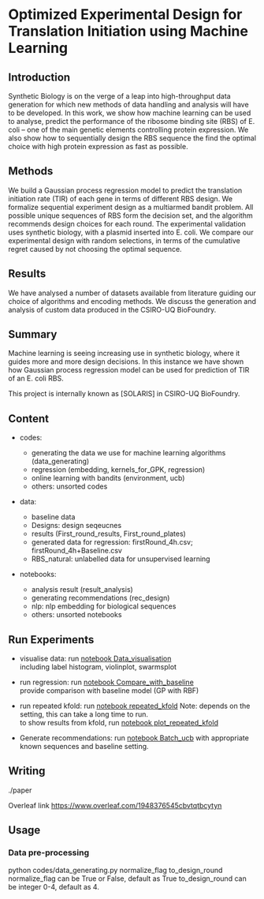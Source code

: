 # Optimized Experimental Design for Translation Initiation using Machine Learning

## Introduction

Synthetic Biology is on the verge of a leap into high-throughput data generation for which new methods of data handling and analysis will have to be developed. In this work, we show how machine learning can be used to analyse, predict the performance of the ribosome binding site (RBS) of E. coli – one of the main genetic elements controlling protein expression. We also show how to sequentially design the RBS sequence the find the optimal choice with high protein expression as fast as possible.  

## Methods

We build a Gaussian process regression model to predict the translation initiation rate (TIR) of each gene in terms of different RBS design. We formalize sequential experiment design as a multiarmed bandit problem.  All possible unique sequences of RBS form the decision set, and the algorithm recommends design choices for each round. The experimental validation uses synthetic biology, with a plasmid inserted into E. coli. We compare our experimental design with random selections, in terms of the cumulative regret caused by not choosing the optimal sequence.

## Results

We have analysed a number of datasets available from literature guiding our choice of algorithms and encoding methods. We discuss the generation and analysis of custom data produced in the CSIRO-UQ BioFoundry.

## Summary

Machine learning is seeing increasing use in synthetic biology, where it guides more and more design decisions. In this instance we have shown how Gaussian process regression model can be used for prediction of TIR of an E. coli RBS.

This project is internally known as [SOLARIS] in CSIRO-UQ BioFoundry.

## Content

- codes: 
  * generating the data we use for machine learning algorithms (data_generating)  
  * regression (embedding, kernels_for_GPK, regression)  
  * online learning with bandits (environment, ucb)
  * others: unsorted codes

- data: 
  * baseline data 
  * Designs: design seqeucnes
  * results (First_round_results, First_round_plates)
  * generated data for regression: firstRound_4h.csv; firstRound_4h+Baseline.csv
  * RBS_natural: unlabelled data for unsupervised learning

- notebooks:
  * analysis result (result_analysis)
  * generating recommendations (rec_design)
  * nlp: nlp embedding for biological sequences
  * others: unsorted notebooks

## Run Experiments

- visualise data: run [notebook Data_visualisation](https://github.com/mholowko/SynbioML/blob/master/notebooks/result_analysis/Data_visualisation.ipynb)  
  including label histogram, violinplot, swarmsplot

- run regression: run [notebook Compare_with_baseline](https://github.com/mholowko/SynbioML/blob/master/notebooks/result_analysis/Compare_with_baseline.ipynb)  
  provide comparison with baseline model (GP with RBF)

- run repeated kfold: run [notebook repeated_kfold](https://github.com/mholowko/SynbioML/blob/master/notebooks/result_analysis/repeated_kfold.ipynb) Note: depends on the setting, this can take a long time to run.  
  to show results from kfold, run [notebook plot_repeated_kfold](https://github.com/mholowko/SynbioML/blob/master/notebooks/result_analysis/plot_repeated_kfold.ipynb)

- Generate recommendations: run [notebook Batch_ucb](https://github.com/mholowko/SynbioML/blob/master/notebooks/rec_design/Batch_ucb.ipynb) with appropriate known sequences and baseline setting.
  
## Writing 

./paper  

Overleaf link https://www.overleaf.com/1948376545cbvtqtbcytyn

## Usage 

### Data pre-processing
python codes/data_generating.py normalize_flag to_design_round
normalize_flag can be True or False, default as True 
to_design_round can be integer 0-4, default as 4.
